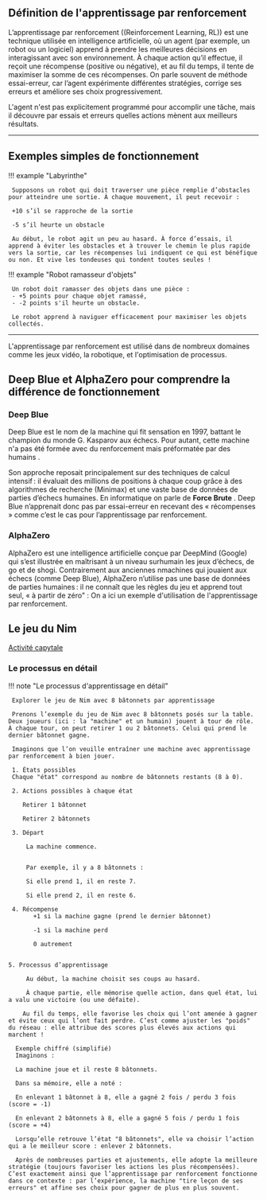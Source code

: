 ## Définition de l'apprentissage par renforcement

L’apprentissage par renforcement ((Reinforcement Learning, RL)) est une technique utilisée en intelligence artificielle, où un agent (par exemple, un robot ou un logiciel) apprend à prendre les meilleures décisions en interagissant avec son environnement. À chaque action qu’il effectue, il reçoit une récompense (positive ou négative), et au fil du temps, il tente de maximiser la somme de ces récompenses. On parle souvent de méthode essai-erreur, car l’agent expérimente différentes stratégies, corrige ses erreurs et améliore ses choix progressivement.



L'agent n'est pas explicitement programmé pour accomplir une tâche, mais il découvre par essais et erreurs quelles actions mènent aux meilleurs résultats.

---

## Exemples simples de fonctionnement

!!! example "Labyrinthe"

 

     Supposons un robot qui doit traverser une pièce remplie d’obstacles pour atteindre une sortie. À chaque mouvement, il peut recevoir :

     +10 s’il se rapproche de la sortie

     -5 s’il heurte un obstacle

     Au début, le robot agit un peu au hasard. À force d’essais, il apprend à éviter les obstacles et à trouver le chemin le plus rapide vers la sortie, car les récompenses lui indiquent ce qui est bénéfique ou non. Et vive les tondeuses qui tondent toutes seules !



!!! example  "Robot ramasseur d'objets"

     Un robot doit ramasser des objets dans une pièce :
     - +5 points pour chaque objet ramassé,
     - -2 points s'il heurte un obstacle.

     Le robot apprend à naviguer efficacement pour maximiser les objets collectés.

---

L'apprentissage par renforcement est utilisé dans de nombreux domaines comme les jeux vidéo, la robotique, et l'optimisation de processus.


## Deep Blue et AlphaZero pour comprendre la différence de fonctionnement

### Deep Blue

Deep Blue est le nom de la machine qui fit sensation en 1997, battant le champion du monde G. Kasparov aux échecs. Pour autant, cette machine n'a pas été formée avec du renforcement mais préformatée par des humains .

Son approche reposait principalement sur des techniques de calcul intensif : il évaluait des millions de positions à chaque coup grâce à des algorithmes de recherche (Minimax) et une vaste base de données de parties d’échecs humaines. En informatique  on parle de **Force Brute** .
Deep Blue n’apprenait donc pas par essai-erreur en recevant des « récompenses » comme c’est le cas pour l’apprentissage par renforcement. 

### AlphaZero

AlphaZero est une intelligence artificielle conçue par DeepMind (Google) qui s’est illustrée en maîtrisant à un niveau surhumain les jeux d’échecs, de go et de shogi. Contrairement aux anciennes nmachines qui jouaient aux échecs  (comme  Deep Blue), AlphaZero n’utilise pas une base de données de parties humaines : il ne connaît que les règles du jeu et apprend tout seul, « à partir de zéro" : On a ici un exemple d'utilisation de l'apprentissage par renforcement.


## Le jeu du Nim

[Activité capytale](<capytale2.ac-paris.fr/p/basthon/n/?kernel=python3-legacy&mode=create&id=6934989>)




### Le processus en détail
!!! note "Le processus d'apprentissage en détail"

     Explorer le jeu de Nim avec 8 bâtonnets par apprentissage

     Prenons l’exemple du jeu de Nim avec 8 bâtonnets posés sur la table. Deux joueurs (ici : la "machine" et un humain) jouent à tour de rôle. À chaque tour, on peut retirer 1 ou 2 bâtonnets. Celui qui prend le dernier bâtonnet gagne.

     Imaginons que l’on veuille entraîner une machine avec apprentissage par renforcement à bien jouer.

     1. États possibles
     Chaque "état" correspond au nombre de bâtonnets restants (8 à 0).

     2. Actions possibles à chaque état

        Retirer 1 bâtonnet

        Retirer 2 bâtonnets

     3. Départ

         La machine commence. 
         
         
         Par exemple, il y a 8 bâtonnets :

         Si elle prend 1, il en reste 7.

         Si elle prend 2, il en reste 6.

     4. Récompense
           +1 si la machine gagne (prend le dernier bâtonnet)

           -1 si la machine perd

           0 autrement


    5. Processus d’apprentissage

         Au début, la machine choisit ses coups au hasard.

         À chaque partie, elle mémorise quelle action, dans quel état, lui a valu une victoire (ou une défaite).

        Au fil du temps, elle favorise les choix qui l’ont amenée à gagner et évite ceux qui l’ont fait perdre. C’est comme ajuster les "poids" du réseau : elle attribue des scores plus élevés aux actions qui marchent !

      Exemple chiffré (simplifié)
      Imaginons :

      La machine joue et il reste 8 bâtonnets.

      Dans sa mémoire, elle a noté :

      En enlevant 1 bâtonnet à 8, elle a gagné 2 fois / perdu 3 fois (score = -1)

      En enlevant 2 bâtonnets à 8, elle a gagné 5 fois / perdu 1 fois (score = +4)

      Lorsqu’elle retrouve l’état "8 bâtonnets", elle va choisir l’action qui a le meilleur score : enlever 2 bâtonnets.

      Après de nombreuses parties et ajustements, elle adopte la meilleure stratégie (toujours favoriser les actions les plus récompensées). C’est exactement ainsi que l’apprentissage par renforcement fonctionne dans ce contexte : par l’expérience, la machine "tire leçon de ses erreurs" et affine ses choix pour gagner de plus en plus souvent.